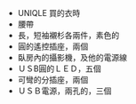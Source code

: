 ---
---

- UNIQLE 買的衣時
- 腰帶
- 長，短袖襯杉各兩件，素色的
- 圓的遙控插座，兩個
- 臥房內的攝影機，及他的電源線
- ＵＳB圓的ＬＥＤ，五個
- 可彎的分插座，兩個
- ＵＳＢ電源，兩孔的，三個

